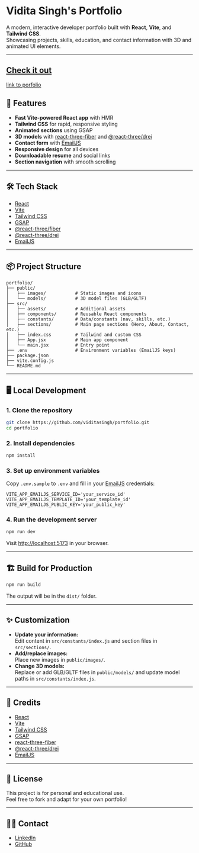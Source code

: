 # Vidita Singh's Portfolio

A modern, interactive developer portfolio built with **React**, **Vite**, and **Tailwind CSS**.  
Showcasing projects, skills, education, and contact information with 3D and animated UI elements.

---
## [Check it out](https://portfolio-git-main-vidita-singhs-projects.vercel.app/)
[link to porfolio](https://portfolio-git-main-vidita-singhs-projects.vercel.app/)


## 🚀 Features

- **Fast Vite-powered React app** with HMR
- **Tailwind CSS** for rapid, responsive styling
- **Animated sections** using GSAP
- **3D models** with [react-three-fiber](https://docs.pmnd.rs/react-three-fiber/getting-started/introduction) and [@react-three/drei](https://github.com/pmndrs/drei)
- **Contact form** with [EmailJS](https://www.emailjs.com/)
- **Responsive design** for all devices
- **Downloadable resume** and social links
- **Section navigation** with smooth scrolling

---

## 🛠️ Tech Stack

- [React](https://react.dev/)
- [Vite](https://vitejs.dev/)
- [Tailwind CSS](https://tailwindcss.com/)
- [GSAP](https://greensock.com/gsap/)
- [@react-three/fiber](https://docs.pmnd.rs/react-three-fiber/getting-started/introduction)
- [@react-three/drei](https://github.com/pmndrs/drei)
- [EmailJS](https://www.emailjs.com/)

---

## 📦 Project Structure

```
portfolio/
├── public/
│   ├── images/           # Static images and icons
│   └── models/           # 3D model files (GLB/GLTF)
├── src/
│   ├── assets/           # Additional assets
│   ├── components/       # Reusable React components
│   ├── constants/        # Data/constants (nav, skills, etc.)
│   ├── sections/         # Main page sections (Hero, About, Contact, etc.)
│   ├── index.css         # Tailwind and custom CSS
│   ├── App.jsx           # Main app component
│   └── main.jsx          # Entry point
├── .env                  # Environment variables (EmailJS keys)
├── package.json
├── vite.config.js
└── README.md
```

---

## 🖥️ Local Development

### 1. **Clone the repository**
```sh
git clone https://github.com/viditasingh/portfolio.git
cd portfolio
```

### 2. **Install dependencies**
```sh
npm install
```

### 3. **Set up environment variables**

Copy `.env.sample` to `.env` and fill in your [EmailJS](https://www.emailjs.com/) credentials:
```
VITE_APP_EMAILJS_SERVICE_ID='your_service_id'
VITE_APP_EMAILJS_TEMPLATE_ID='your_template_id'
VITE_APP_EMAILJS_PUBLIC_KEY='your_public_key'
```

### 4. **Run the development server**
```sh
npm run dev
```
Visit [http://localhost:5173](http://localhost:5173) in your browser.

---

## 🏗️ Build for Production

```sh
npm run build
```
The output will be in the `dist/` folder.

---

## ✨ Customization

- **Update your information:**  
  Edit content in `src/constants/index.js` and section files in `src/sections/`.
- **Add/replace images:**  
  Place new images in `public/images/`.
- **Change 3D models:**  
  Replace or add GLB/GLTF files in `public/models/` and update model paths in `src/constants/index.js`.

---

## 📝 Credits

- [React](https://react.dev/)
- [Vite](https://vitejs.dev/)
- [Tailwind CSS](https://tailwindcss.com/)
- [GSAP](https://greensock.com/gsap/)
- [react-three-fiber](https://docs.pmnd.rs/react-three-fiber/getting-started/introduction)
- [@react-three/drei](https://github.com/pmndrs/drei)
- [EmailJS](https://www.emailjs.com/)

---

## 📄 License

This project is for personal and educational use.  
Feel free to fork and adapt for your own portfolio!

---

## 🙋‍♀️ Contact

- [LinkedIn](https://linkedin.com/in/vidita-singh)
- [GitHub](https://github.com/viditasingh)
